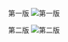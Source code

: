 第一版
![第一版](http://7y09c1.com1.z1.glb.clouddn.com/my-settings第一版.png)

第二版
![第二版](http://7y09c1.com1.z1.glb.clouddn.com/my-settings第二版.png)